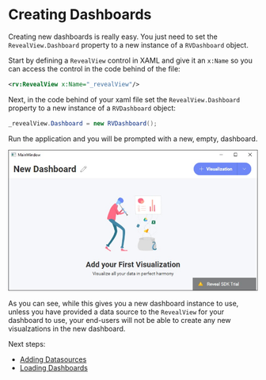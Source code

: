 # Creating Dashboards

Creating new dashboards is really easy. You just need to set the `RevealView.Dashboard` property to a new instance of a `RVDashboard` object.

Start by defining a `RevealView` control in XAML and give it an `x:Name` so you can access the control in the code behind of the file:
```xml
<rv:RevealView x:Name="_revealView"/>
```

Next, in the code behind of your xaml file set the `RevealView.Dashboard` property to a new instance of a `RVDashboard` object:
```cs
_revealView.Dashboard = new RVDashboard();
```

Run the application and you will be prompted with a new, empty, dashboard.

![](images/getting-started-running-app.jpg)

As you can see, while this gives you a new dashboard instance to use, unless you have provided a data source to the `RevealView` for your dashboard to use, your end-users will not be able to create any new visualzations in the new dashboard.

Next steps:
- [Adding Datasources](adding-data-sources/in-memory-data.md)
- [Loading Dashboards](loading-dashboards.md)